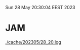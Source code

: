 Sun 28 May 20:30:04 EEST 2023
# JAM
<a href='./cache/202305/28_20.log'>./cache/202305/28_20.log</a>
